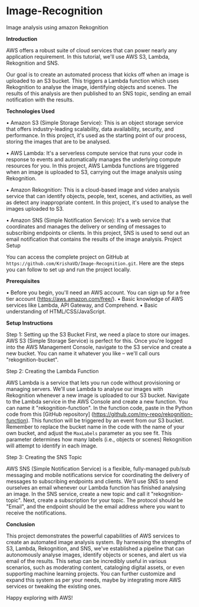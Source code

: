# Image-Recognition
Image analysis using amazon Rekognition 


**Introduction**

AWS offers a robust suite of cloud services that can power nearly any application requirement. In this tutorial, we'll use AWS S3, Lambda, Rekognition and SNS.

Our goal is to create an automated process that kicks off when an image is uploaded to an S3 bucket. This triggers a Lambda function which uses Rekognition to analyse the image, identifying objects and scenes. The results of this analysis are then published to an SNS topic, sending an email notification with the results. 

**Technologies Used**

•	Amazon S3 (Simple Storage Service): This is an object storage service that offers industry-leading scalability, data availability, security, and performance. In this project, it's used as the starting point of our process, storing the images that are to be analysed.

•	AWS Lambda: It's a serverless compute service that runs your code in response to events and automatically manages the underlying compute resources for you. In this project, AWS Lambda functions are triggered when an image is uploaded to S3, carrying out the image analysis using Rekognition.

•	Amazon Rekognition: This is a cloud-based image and video analysis service that can identify objects, people, text, scenes, and activities, as well as detect any inappropriate content. In this project, it's used to analyse the images uploaded to S3.

•	Amazon SNS (Simple Notification Service): It's a web service that coordinates and manages the delivery or sending of messages to subscribing endpoints or clients. In this project, SNS is used to send out an email notification that contains the results of the image analysis.
Project Setup

You can access the complete project on GitHub at `https://github.com/KrishaVD/Image-Recognition.git`. Here are the steps you can follow to set up and run the project locally.


**Prerequisites**

•	Before you begin, you'll need an AWS account. You can sign up for a free tier account (https://aws.amazon.com/free/).
•	Basic knowledge of AWS services like Lambda, API Gateway, and Comprehend.
•	Basic understanding of HTML/CSS/JavaScript.


**Setup Instructions**

Step 1: Setting up the S3 Bucket
First, we need a place to store our images. AWS S3 (Simple Storage Service) is perfect for this. Once you're logged into the AWS Management Console, navigate to the S3 service and create a new bucket. You can name it whatever you like – we'll call ours "rekognition-bucket".

Step 2: Creating the Lambda Function

AWS Lambda is a service that lets you run code without provisioning or managing servers. We'll use Lambda to analyse our images with Rekognition whenever a new image is uploaded to our S3 bucket.
Navigate to the Lambda service in the AWS Console and create a new function. You can name it "rekognition-function". In the function code, paste in the Python code from this [GitHub repository] (https://github.com/my-repo/rekognition-function). This function will be triggered by an event from our S3 bucket.
Remember to replace the bucket name in the code with the name of your own bucket, and adjust the `MaxLabels` parameter as you see fit. This parameter determines how many labels (i.e., objects or scenes) Rekognition will attempt to identify in each image.


Step 3: Creating the SNS Topic

AWS SNS (Simple Notification Service) is a flexible, fully-managed pub/sub messaging and mobile notifications service for coordinating the delivery of messages to subscribing endpoints and clients. We'll use SNS to send ourselves an email whenever our Lambda function has finished analysing an image.
In the SNS service, create a new topic and call it "rekognition-topic". Next, create a subscription for your topic. The protocol should be "Email", and the endpoint should be the email address where you want to receive the notifications.

**Conclusion**

This project demonstrates the powerful capabilities of AWS services to create an automated image analysis system. By harnessing the strengths of S3, Lambda, Rekognition, and SNS, we've established a pipeline that can autonomously analyse images, identify objects or scenes, and alert us via email of the results. This setup can be incredibly useful in various scenarios, such as moderating content, cataloging digital assets, or even supporting machine learning projects. You can further customize and expand this system as per your needs, maybe by integrating more AWS services or tweaking the existing ones.

Happy exploring with AWS!
